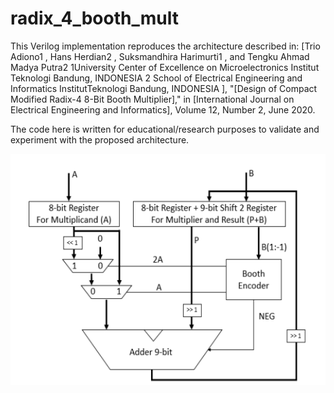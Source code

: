# radix_4_booth_mult

This Verilog implementation reproduces the architecture described in:
[Trio Adiono1
, Hans Herdian2
, Suksmandhira Harimurti1
, and Tengku Ahmad Madya Putra2
1University Center of Excellence on Microelectronics Institut Teknologi Bandung, INDONESIA 2
School of Electrical Engineering and Informatics InstitutTeknologi Bandung, INDONESIA ], 
"[Design of Compact Modified Radix-4
8-Bit Booth Multiplier]," in [International Journal on Electrical Engineering and Informatics], Volume 12, Number 2, June 2020.

The code here is written for educational/research purposes to validate
and experiment with the proposed architecture.


![Booth multiplier architecture](images/booth_architecture.png)
